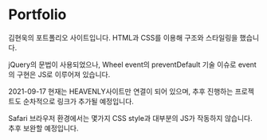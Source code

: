 # Portfolio


김현욱의 포트폴리오 사이트입니다.
HTML과 CSS를 이용해 구조와 스타일링을 했습니다.

jQuery의 문법이 사용되었으나, Wheel event의 preventDefault 기술 이슈로 event의 구현은 JS로 이루어져 있습니다.

2021-09-17 현재는 HEAVENLY사이트만 연결이 되어 있으며, 추후 진행하는 프로젝트도 순차적으로 링크가 추가될 예정입니다.


Safari 브라우저 환경에서는 몇가지 CSS style과 대부분의 JS가 작동하지 않습니다.
추후 보완할 예정입니다.
